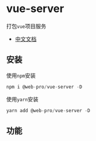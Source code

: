 # vue-server 

打包`vue`项目服务

- [中文文档](https://webxiaoma.github.io/project-cli/docs/blogs/server/vue-serve.html)

## 安装

使用`npm`安装

```js
npm i @web-pro/vue-server -D
```

使用`yarn`安装

```js
yarn add @web-pro/vue-server -D
```

## 功能

